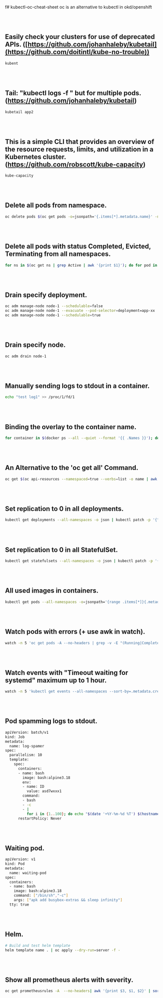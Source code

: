 f# kubectl-oc-cheat-sheet
oc is an alternative to kubectl in okd/openshift


<br /><br />

## Easily check your clusters for use of deprecated APIs. ([https://github.com/johanhaleby/kubetail](https://github.com/doitintl/kube-no-trouble))
```bash
kubent
```

<br /><br />

## Tail: "kubectl logs -f " but for multiple pods. (https://github.com/johanhaleby/kubetail)
```bash
kubetail app2
```

<br /><br />

## This is a simple CLI that provides an overview of the resource requests, limits, and utilization in a Kubernetes cluster. (https://github.com/robscott/kube-capacity)
```bash
kube-capacity
```

<br /><br />

## Delete all pods from namespace.
```bash
oc delete pods $(oc get pods -o=jsonpath='{.items[*].metadata.name}' -n NS) -n NS --force=true
```

<br /><br />

## Delete all pods with status Completed, Evicted, Terminating from all namespaces.
```bash
for ns in $(oc get ns | grep Active | awk '{print $1}'); do for pod in $(oc get pods -n ${ns} | grep -E '(Completed|Evicted|Terminating)' | awk '{print $1}'); do oc delete pod --force=true  ${pod} -n ${ns}; done; done
```

<br /><br />

## Drain specify deployment.
```bash
oc adm manage-node node-1 --schedulable=false
oc adm manage-node node-1 --evacuate --pod-selector=deployment=app-xx
oc adm manage-node node-1 --schedulable=true
```

<br /><br />

## Drain specify node.
```bash
oc adm drain node-1
```

<br /><br />

## Manually sending logs to stdout in a container.
```bash
echo "test log1" >> /proc/1/fd/1
```

<br /><br />

## Binding the overlay to the container name.
```bash
for container in $(docker ps --all --quiet --format '{{ .Names }}'); do echo "$(docker inspect $container --format '{{.GraphDriver.Data.MergedDir }}' | grep -Po '^.+?(?=/merged)'  ) = $container"; done
```

<br /><br />

## An Alternative to the 'oc get all' Command.
```bash
oc get $(oc api-resources --namespaced=true --verbs=list -o name | awk '{printf "%s%s",sep,$0;sep=","}') --ignore-not-found -n ${NAMESPACE} -o=custom-columns=KIND:.kind,NAME:.metadata.name --sort-by='kind'
```

<br /><br />

## Set replication to 0 in all deployments.
```bash
kubectl get deployments --all-namespaces -o json | kubectl patch -p '{"spec":{"replicas":0}}' -f -
```

<br /><br />

## Set replication to 0 in all StatefulSet.
```bash
kubectl get statefulsets --all-namespaces -o json | kubectl patch -p '{"spec":{"replicas":0}}' -f -
```

<br /><br />

## All used images in containers.
```bash
kubectl get pods --all-namespaces -o=jsonpath='{range .items[*]}{.metadata.namespace}{"/"}{.metadata.name}{":\t"}{range .spec.containers[*]}{.image}{"\n"}{end}{range .spec.initContainers[*]}{.image}{"\n"}{end}{"\n"}{end}'
```

<br /><br />

## Watch pods with errors (+ use awk in watch).
```bash
watch -n 5 'oc get pods -A --no-headers | grep -v -E "(Running|Completed)" | awk '\''{print $1, $2, $4, $6}'\'''
```

<br /><br />

## Watch events with "Timeout waiting for systemd" maximum up to 1 hour.
```bash
watch -n 5 'kubectl get events --all-namespaces --sort-by=.metadata.creationTimestamp -o custom-columns=LAST-SEEN:.lastTimestamp,NAMESPACE:.metadata.namespace,POD:.involvedObject.name,NODE:.source.host,MESSAGE:.message | awk -v d1="$(TZ=UTC date +"%Y-%m-%dT%H:%M:%SZ" -d "1 hour ago")" "BEGIN { OFS = \"\t\"; print \"LAST-SEEN\", \"NAMESPACE\", \"POD\", \"NODE\", \"MESSAGE\" } \$1 > d1 { print \$0 }" | grep "Timeout waiting for systemd" | awk '\''{print $4}'\'' | sort | uniq -c'
```

<br /><br />

## Pod spamming logs to stdout.
```bash
apiVersion: batch/v1
kind: Job
metadata:
  name: log-spamer
spec:
  parallelism: 10
  template:
    spec:
      containers:
      - name: bash
        image: bash:alpine3.18
        env:
        - name: ID
          value: asd7wxxx1
        command:
        - bash
        - -c
        - |
          for i in {1..100}; do echo "$(date '+%Y-%m-%d %T') $(hostname) id: $ID - log number $i" && sleep 0.01 >> /proc/1/fd/1; done
      restartPolicy: Never
```

<br /><br />

## Waiting pod.
```bash
apiVersion: v1
kind: Pod
metadata:
  name: waiting-pod
spec:
  containers:
  - name: bash
    image: bash:alpine3.18
    command: ["/bin/sh","-c"]
    args: ["apk add busybox-extras && sleep infinity"]
  tty: true
```

<br /><br />

## Helm.
```bash
# Build and test helm template
helm template name . | oc apply --dry-run=server -f -
```

<br /><br />

## Show all prometheus alerts with severity.
```bash
oc get prometheusrules -A  --no-headers| awk '{print $3, $1, $2}' | sort -r | awk '{print "oc get prometheusrules " $3 " -n " $2 " -o yaml | grep -E \"alert:|severity:\""}' | bash | sed -r 's/    - alert: //g'
```

<br /><br />
